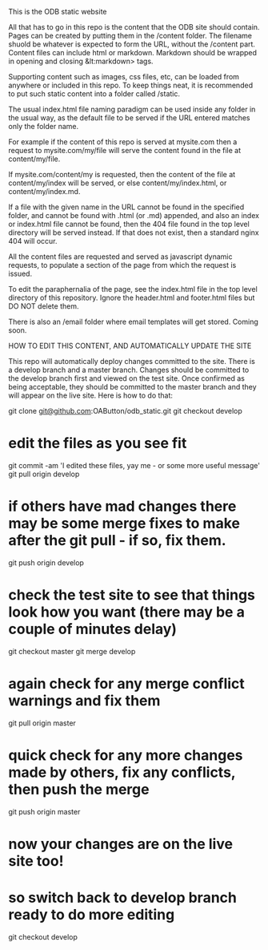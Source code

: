 This is the ODB static website

All that has to go in this repo is the content that the ODB site should contain. 
Pages can be created by putting them in the /content folder. 
The filename shuold be whatever is expected to form the URL, without the /content part.
Content files can include html or markdown. Markdown should be wrapped in opening and closing &lt:markdown&gt; tags.

Supporting content such as images, css files, etc, can be loaded from anywhere or included in this repo. 
To keep things neat, it is recommended to put such static content into a folder called /static.

The usual index.html file naming paradigm can be used inside any folder in the usual way, as the default file to be served if the URL entered matches only the folder name.

For example if the content of this repo is served at mysite.com then a request to mysite.com/my/file will serve the content found in the file at content/my/file.

If mysite.com/content/my is requested, then the content of the file at content/my/index will be served, or else content/my/index.html, or content/my/index.md.

If a file with the given name in the URL cannot be found in the specified folder, and cannot be found with .html (or .md) appended, and also an index or index.html file cannot be found, 
then the 404 file found in the top level directory will be served instead. If that does not exist, then a standard nginx 404 will occur.

All the content files are requested and served as javascript dynamic requests, to populate a section of the page from which the request is issued.

To edit the paraphernalia of the page, see the index.html file in the top level directory of this repository. Ignore the header.html and footer.html files but DO NOT delete them.

There is also an /email folder where email templates will get stored. Coming soon.


HOW TO EDIT THIS CONTENT, AND AUTOMATICALLY UPDATE THE SITE

This repo will automatically deploy changes committed to the site. There is a develop branch and a master branch. 
Changes should be committed to the develop branch first and viewed on the test site. Once confirmed as being acceptable, 
they should be committed to the master branch and they will appear on the live site. Here is how to do that:

  git clone git@github.com:OAButton/odb_static.git
  git checkout develop
  # edit the files as you see fit
  git commit -am 'I edited these files, yay me - or some more useful message'
  git pull origin develop
  # if others have mad changes there may be some merge fixes to make after the git pull - if so, fix them.
  git push origin develop
  # check the test site to see that things look how you want (there may be a couple of minutes delay)
  git checkout master
  git merge develop
  # again check for any merge conflict warnings and fix them
  git pull origin master
  # quick check for any more changes made by others, fix any conflicts, then push the merge
  git push origin master
  # now your changes are on the live site too!
  # so switch back to develop branch ready to do more editing
  git checkout develop
  
  
  
  
  